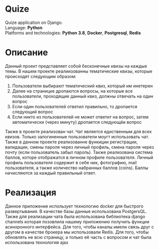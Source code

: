 # Quize
Quize application on Django. <br>
Language: **Python** <br>
Platforms and technologies: **Python 3.8**, **Docker**, **Postgresql**, **Redis**

# Описание
Данный проект представляет собой бесконечные квизы на каждые темы. 
В нашем проекте реалиизованны тематические квизы, которые происходят следующим образом: 
1) Пользователи выбирают тематический квиз, который им инетерен
2) Далее на страницке дропаются вопросы, на которые все пользователи, проходящие данный квиз, должны отвечать на один вопрос
3) Если один пользователей ответил правильно, то дропается следующий вопрос
4) Если никто из пользователей не может ответит на вопрос, затем автоматически (через минуту) дропается следующйи вопрос

Также в проекте реализован чат. Чат является едиственным для всех квизов. Только залогиненные пользователи моугт использовать чат. Также в данном проекте реализованне функиции регистрации, валидации, смены пароля через личный профиль, смена пароля через почту (если пользователь забыл пароль). Также реализована система баллов, которе отображатся в личном профиле пользователя. Личный профиль пользователя содержит в себе ник, фотографию, mail пользователя, а также количество набранных баллов (coins). Баллы начисляются за каждый правильный ответ. 

# Реализация 
Данное приложение использует технологию docker для быстрого развертывания. В качестве базы данные использована PostgersQL.
Также для реализации чата была использована библиотека django channels которая позовлила нашему приложению получить функции асинхронного интерфейса. Для того, чтобы каналы имели связь друг с другом в качестве брокера мы использовали Redis. Для того, чтобы обновлять не всю страницу, а только её часть с вопросом и чат была использована технология ajax


